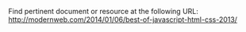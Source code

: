 Find pertinent document or resource at the following URL:
http://modernweb.com/2014/01/06/best-of-javascript-html-css-2013/
